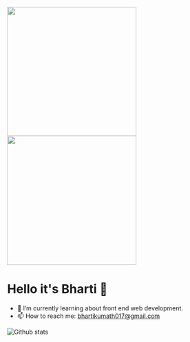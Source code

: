 <img src="https://media.giphy.com/media/RbDKaczqWovIugyJmW/giphy.gif" width="300"><img src = "https://tenor.com/view/web-developer-mycrxn-javascript-php-css-react-wordpress-mongo-db-html-bootsrap-gif-21308149" width ="300">
# Hello it's Bharti 👋


- 🌱 I’m currently learning about front end web development.
- 📫 How to reach me: bhartikumath017@gmail.com

![Github stats](https://github-readme-stats.vercel.app/api?username=Bharti-kumath&theme=radical)

